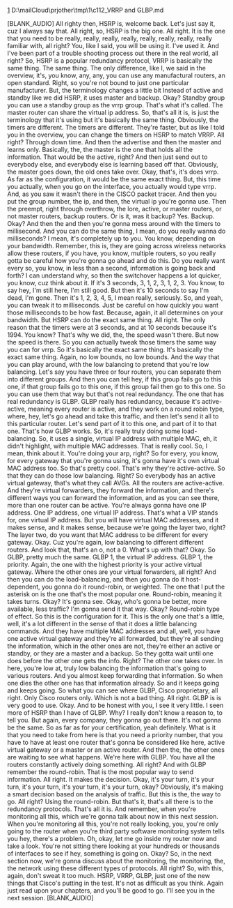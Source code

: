 [1](2)
D:\mailCloud\prjother\tmp\1\c112_VRRP and GLBP.md  




[BLANK_AUDIO]
All righty then, HSRP is, welcome back.
Let's just say it, cuz I always say that.
All right, so, HSRP is the big one.
All right.
It is the one that you need to be really,
really, really, really, really, really,
really, really familiar with, all right?
You, like I said, you will be using it.
I've used it.
And I've been part of a trouble shooting process out there in the real world,
all right?
So, HSRP is a popular redundancy protocol,
VRRP is basically the same thing.
The same thing.
The only difference, like I, we said in the overview, it's, you know, any, any,
you can use any manufactural routers, an open standard.
Right, so you're not bound to just one particular manufacturer.
But, the terminology changes a little bit Instead of active and standby like we did HSRP, it uses master and backup.
Okay?
Standby group you can use a standby group as the vrrp group.
That's what it's called.
The master router can share the virtual ip address.
So, that's all it is, is just the terminology that it's using but it's basically the same thing.
Obviously, the timers are different.
The timers are different.
They're faster, but as like I told you in the overview,
you can change the timers on HSRP to match VRRP.
All right?
Through down time.
And then the advertise and then the master and learns only.
Basically, the, the master is the one that holds all the information.
That would be the active, right?
And then just send out to everybody else,
and everybody else is learning based off that.
Obviously, the master goes down, the old ones take over.
Okay, that's, it's does vrrp.
As far as the configuration, it would be the same exact thing.
But, this time you actually, when you go on the interface,
you actually would type vrrp.
And, as you saw it wasn't there in the CISCO packet tracer.
And then you put the group number, the ip,
and then, the virtual ip you're gonna use.
Then the preempt, right through overthrow,
the lore, active, or master routers, or not master routers,
backup routers.
Or is it, was it backup?
Yes.
Backup.
Okay?
And then the and then you're gonna mess around with the timers to millisecond.
And you can do the same thing, I mean, do you really wanna do milliseconds?
I mean, it's completely up to you.
You know, depending on your bandwidth.
Remember, this is, they are going across wireless networks allow these routers,
if you have, you know, multiple routers,
so you really gotta be careful how you're gonna go ahead and do this.
Do you really want every so, you know,
in less than a second, information is going back and forth?
I can understand why, so then the switchover happens a lot quicker,
you know, cuz think about it.
If it's 3 seconds, 3, 1, 2, 3, 1, 2, 3.
You know, to say hey, I'm still here, I'm still good.
But then it's 10 seconds to say I'm dead,
I'm gone.
Then it's 1, 2, 3, 4, 5, I mean really,
seriously.
So, and yeah, you can tweak it to milliseconds.
Just be careful on how quickly you want those milliseconds to be how fast.
Because, again, it all determines on your bandwidth.
But HSRP can do the exact same thing.
All right.
The only reason that the timers were at 3
seconds, and at 10 seconds because it's 1994.
You know?
That's why we did, the, the speed wasn't there.
But now the speed is there.
So you can actually tweak those timers the same way you can for vrrp.
So it's basically the exact same thing.
It's basically the exact same thing.
Again, no low bounds, no low bounds.
And the way that you can play around,
with the low balancing to pretend that you're low balancing.
Let's say you have three or four routers, you can separate them into different groups.
And then you can tell hey, if this group fails go to this one,
if that group fails go to this one, if this group fail then go to this one.
So you can use them that way but that's not real redundancy.
The one that has real redundancy is GLBP.
GLBP really has redundancy,
because it's active-active, meaning every router is active, and they work on a round robin type, where,
hey, let's go ahead and take this traffic, and then let's send it all to this particular router.
Let's send part of it to this one, and part of it to that one.
That's how GLBP works.
So, it's really truly doing some load-balancing.
So, it uses a single, virtual IP address with multiple MAC, eh,
it didn't highlight, with multiple MAC addresses.
That is really cool.
So, I mean, think about it.
You're doing your arp, right?
So for every, you know, for every gateway that you're gonna using,
it's gonna have it's own virtual MAC address too.
So that's pretty cool.
That's why they're active-active.
So that they can do those low balancing.
Right?
So everybody has an active virtual gateway, that's what they call AVGs.
All the routers are active-active.
And they're virtual forwarders, they forward the information,
and there's different ways you can forward the information, and as you can see there,
more than one router can be active.
You're always gonna have one IP address.
One IP address, one virtual IP address.
That's what a VIP stands for, one virtual IP address.
But you will have virtual MAC addresses,
and it makes sense, and it makes sense,
because we're going the layer two, right?
The layer two, do you want that MAC address to be different for every gateway.
Okay.
Cuz you're again,
low balancing to different different routers.
And look that, that's an o, not a 0.
What's up with that?
Okay.
So GLBP, pretty much the same.
GLBP 1, the virtual IP address.
GLBP 1, the priority.
Again, the one with the highest priority is your active virtual gateway.
Where the other ones are your virtual forwarders, all right?
And then you can do the load-balancing,
and then you gonna do it host-dependent,
you gonna do it round-robin, or weighted.
The one that I put the asterisk on is the one that's the most popular one.
Round-robin, meaning it takes turns.
Okay?
It's gonna see.
Okay, who's gonna be better, more available, less traffic?
I'm gonna send it that way.
Okay?
Round-robin type of effect.
So this is the configuration for it.
This is the only one that's a little,
well,
it's a lot different in the sense of that it does a little balancing commands.
And they have multiple MAC addresses and all, well,
you have one active virtual gateway and they're all forwarded, but they're all sending the information, which in the other ones are not,
they're either an active or standby, or they are a master and a backup.
So they gotta wait until one does before the other one gets the info.
Right?
The other one takes over.
In here, you're low at,
truly low balancing the information that's going to various routers.
And you almost keep forwarding that information.
So when one dies the other one has that information already.
So and it keeps going and keeps going.
So what you can see where GLBP, Cisco proprietary, all right.
Only Cisco routers only.
Which is not a bad thing.
All right.
GLBP is is very good to use.
Okay.
And to be honest with you, I see it very little.
I seen more of HSRP than I have of GLBP.
Why?
I really don't know a reason to,
to tell you.
But again, every company, they gonna go out there.
It's not gonna be the same.
So as far as for your certification, yeah definitely.
What is it that you need to take from here is that you need a priority number,
that you have to have at least one router that's gonna be considered like here,
active virtual gateway or a master or an active router.
And then the, the other ones are waiting to see what happens.
We're here with GLBP.
You have all the routers constantly actively doing something.
All right?
And with GLBP remember the round-robin.
That is the most popular way to send information.
All right.
It makes the decision.
Okay, it's your turn, it's your turn, it's your turn, it's your turn,
it's your turn, okay?
Obviously, it's making a smart decision based on the analysis of traffic.
But this is the, the way to go.
All right?
Using the round-robin.
But that's it, that's all there is to the redundancy protocols.
That's all it is.
And remember, when you're monitoring all this,
which we're gonna talk about now in this next session.
When you're monitoring all this, you're not really looking, you,
you're only going to the router when you're third party software monitoring system tells you hey, there's a problem.
Oh, okay, let me go inside my router now and take a look.
You're not sitting there looking at your hundreds or thousands of interfaces to see if hey,
something is going on.
Okay?
So, in the next section now, we're gonna discuss about the monitoring,
the monitoring, the, the network using these different types of protocols.
All right?
So, with this, again, don't sweat it too much.
HSRP, VRRP, GLBP, just one of the new things that Cisco's putting in the test.
It's not as difficult as you think.
Again just read upon your chapters, and you'll be good to go.
I'll see you in the next session.
[BLANK_AUDIO]